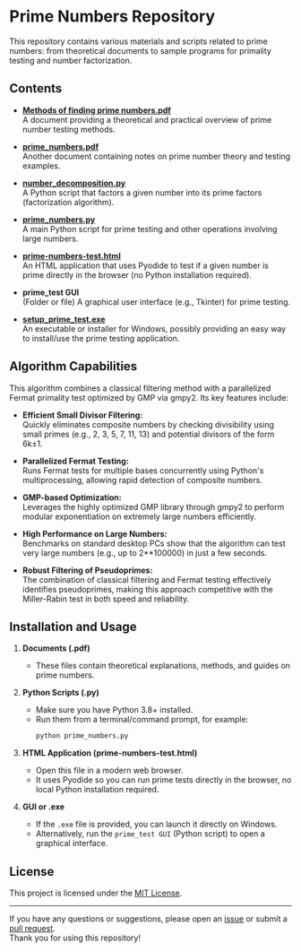 # Prime Numbers Repository

This repository contains various materials and scripts related to prime numbers: from theoretical documents to sample programs for primality testing and number factorization.

## Contents

- **[Methods of finding prime numbers.pdf](Methods%20of%20finding%20prime%20numbers.pdf)**  
  A document providing a theoretical and practical overview of prime number testing methods.

- **[prime_numbers.pdf](prime_numbers.pdf)**  
  Another document containing notes on prime number theory and testing examples.

- **[number_decomposition.py](number_decomposition.py)**  
  A Python script that factors a given number into its prime factors (factorization algorithm).

- **[prime_numbers.py](prime_numbers.py)**  
  A main Python script for prime testing and other operations involving large numbers.

- **[prime-numbers-test.html](prime-numbers-test.html)**  
  An HTML application that uses Pyodide to test if a given number is prime directly in the browser (no Python installation required).

- **prime_test GUI**  
  (Folder or file) A graphical user interface (e.g., Tkinter) for prime testing.

- **[setup_prime_test.exe](setup_prime_test.exe)**  
  An executable or installer for Windows, possibly providing an easy way to install/use the prime testing application.

## Algorithm Capabilities

This algorithm combines a classical filtering method with a parallelized Fermat primality test optimized by GMP via gmpy2. Its key features include:

- **Efficient Small Divisor Filtering:**  
  Quickly eliminates composite numbers by checking divisibility using small primes (e.g., 2, 3, 5, 7, 11, 13) and potential divisors of the form 6k±1.

- **Parallelized Fermat Testing:**  
  Runs Fermat tests for multiple bases concurrently using Python's multiprocessing, allowing rapid detection of composite numbers.

- **GMP-based Optimization:**  
  Leverages the highly optimized GMP library through gmpy2 to perform modular exponentiation on extremely large numbers efficiently.

- **High Performance on Large Numbers:**  
  Benchmarks on standard desktop PCs show that the algorithm can test very large numbers (e.g., up to 2**100000) in just a few seconds.

- **Robust Filtering of Pseudoprimes:**  
  The combination of classical filtering and Fermat testing effectively identifies pseudoprimes, making this approach competitive with the Miller-Rabin test in both speed and reliability.

## Installation and Usage

1. **Documents (.pdf)**  
   - These files contain theoretical explanations, methods, and guides on prime numbers.

2. **Python Scripts (.py)**  
   - Make sure you have Python 3.8+ installed.
   - Run them from a terminal/command prompt, for example:
     ```bash
     python prime_numbers.py
     ```

3. **HTML Application (prime-numbers-test.html)**  
   - Open this file in a modern web browser.
   - It uses Pyodide so you can run prime tests directly in the browser, no local Python installation required.

4. **GUI or .exe**  
   - If the `.exe` file is provided, you can launch it directly on Windows.
   - Alternatively, run the `prime_test GUI` (Python script) to open a graphical interface.

## License

This project is licensed under the [MIT License](LICENSE).

---

If you have any questions or suggestions, please open an [issue](../../issues) or submit a [pull request](../../pulls).  
Thank you for using this repository!
